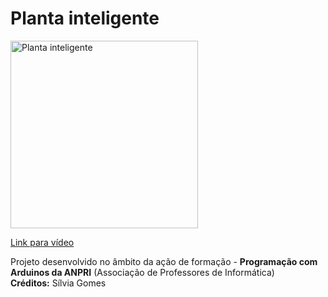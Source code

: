 # Planta inteligente

<a href="https://youtu.be/4l0abUpAK84">
<img width="300" src="https://img.youtube.com/vi/4l0abUpAK84/0.jpg" alt="Planta inteligente"/>
  <p>Link para vídeo</p>
</a>
<p>
  Projeto desenvolvido no âmbito da ação de formação - <b>Programação com Arduinos da ANPRI</b> (Associação de Professores de Informática)<br>
  <b>Créditos:</b> Sílvia Gomes
</p>
